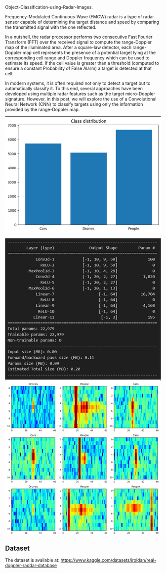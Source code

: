 Object-Classification-using-Radar-Images.

Frequency-Modulated Continuous-Wave (FMCW) radar is a type of radar sensor capable of determining the target distance and speed by comparing the transmitted signal with the one reflected.

In a nutshell, the radar processor performs two consecutive Fast Fourier Transform (FFT) over the received signal to compute the range-Doppler map of the illuminated area. After a square-law detector, each range-Doppler map cell represents the presence of a potential target lying at the corresponding cell range and Doppler frequency which can be used to estimate its speed. If the cell value is greater than a threshold (computed to ensure a constant Probability of False Alarm) a target is detected at that cell.

In modern systems, it is often required not only to detect a target but to automatically classify it. To this end, several approaches have been developed using multiple radar features such as the target micro-Doppler signature. However, in this post, we will explore the use of a Convolutional Neural Network (CNN) to classify targets using only the information provided by the range-Doppler map.

![class Distrubution](class_d.jpg)

![CNN Model](model.jpg)
![Output](output.png)


## Dataset
The dataset is available at:
https://www.kaggle.com/datasets/iroldan/real-doppler-raddar-database

